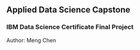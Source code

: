## Applied Data Science Capstone
### IBM Data Science Certificate Final Project

Author: Meng Chen

